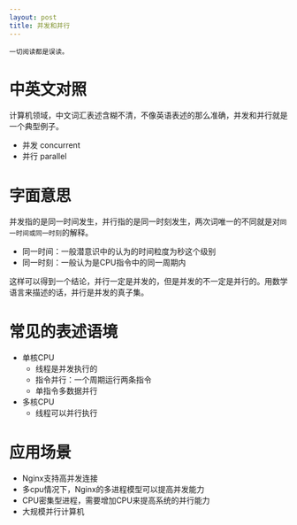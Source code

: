 ```yaml
---
layout: post
title: 并发和并行
---
```


```
一切阅读都是误读。
```

# 中英文对照
计算机领域，中文词汇表述含糊不清，不像英语表述的那么准确，并发和并行就是一个典型例子。

* 并发 concurrent
* 并行 parallel

# 字面意思
并发指的是同一时间发生，并行指的是同一时刻发生，两次词唯一的不同就是对`同一时间或同一时刻`的解释。

* 同一时间：一般潜意识中的认为的时间粒度为秒这个级别
* 同一时刻：一般认为是CPU指令中的同一周期内

这样可以得到一个结论，并行一定是并发的，但是并发的不一定是并行的。用数学语言来描述的话，并行是并发的真子集。

# 常见的表述语境

* 单核CPU
  * 线程是并发执行的
  * 指令并行：一个周期运行两条指令
  * 单指令多数据并行
* 多核CPU
  * 线程可以并行执行

  
# 应用场景

* Nginx支持高并发连接
* 多cpu情况下，Nginx的多进程模型可以提高并发能力
* CPU密集型进程，需要增加CPU来提高系统的并行能力
* 大规模并行计算机
